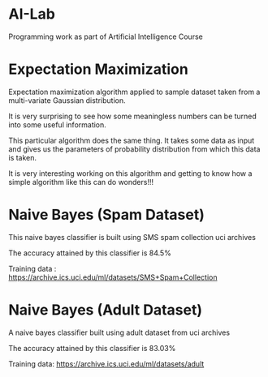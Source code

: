 # AI-Lab
Programming work as part of Artificial Intelligence Course

# Expectation Maximization
Expectation maximization algorithm applied to sample dataset taken from a multi-variate Gaussian distribution.

It is very surprising to see how some meaningless numbers can be turned into some useful information.

This particular algorithm does the same thing. It takes some data as input and gives us the parameters of probability distribution from which this data is taken.

It is very interesting working on this algorithm and getting to know how a simple algorithm like this can do wonders!!!

# Naive Bayes (Spam Dataset)
This naive bayes classifier is built using SMS spam collection uci archives

The accuracy attained by this classifier is 84.5%

Training data : https://archive.ics.uci.edu/ml/datasets/SMS+Spam+Collection

# Naive Bayes (Adult Dataset)
A naive bayes classifier built using adult dataset from uci archives

The accuracy attained by this classifier is 83.03%

Training data: https://archive.ics.uci.edu/ml/datasets/adult
